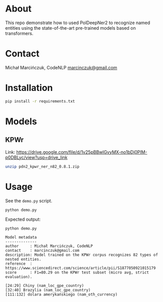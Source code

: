 # About

This repo demonstrate how to used PolDeepNer2 to recognize named entities using the state-of-the-art pre-trained models based on transformers.

# Contact

Michał Marcińczuk, CodeNLP <marcinczuk@gmail.com> 

# Installation

```bash
pip install -r requirements.txt
```

# Models

## KPWr

Link: https://drive.google.com/file/d/1v25pBBwlGvyMX-no1bDj0PlM-p0DBLyc/view?usp=drive_link

```bash
unzip pdn2_kpwr_ner_n82_0.8.1.zip
```


# Usage

See the `demo.py` script.

```bash
python demo.py
```

Expected output:
```
python demo.py 

Model metadata
--------------
author     : Michał Marcińczuk, CodeNLP
contact    : marcinczuk@gmail.com
description: Model trained on the KPWr corpus recognizes 82 types of nested entities.
reference  : https://www.sciencedirect.com/science/article/pii/S1877050921015179
score      : F1=80.29 on the KPWr test subset (micro avg, strict evaluation).

[24:29] Chiny (nam_loc_gpe_country)
[32:40] Brazylia (nam_loc_gpe_country)
[111:132] dolara amerykańskiego (nam_oth_currency)
```
